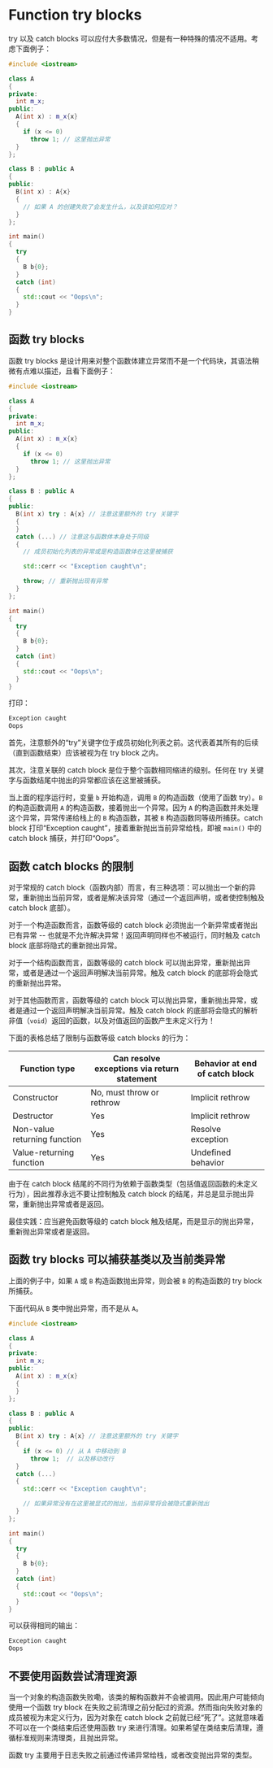 # Function try blocks

try 以及 catch blocks 可以应付大多数情况，但是有一种特殊的情况不适用。考虑下面例子：

```cpp
#include <iostream>

class A
{
private:
  int m_x;
public:
  A(int x) : m_x{x}
  {
    if (x <= 0)
      throw 1; // 这里抛出异常
  }
};

class B : public A
{
public:
  B(int x) : A{x}
  {
    // 如果 A 的创建失败了会发生什么，以及该如何应对？
  }
};

int main()
{
  try
  {
    B b{0};
  }
  catch (int)
  {
    std::cout << "Oops\n";
  }
}
```

## 函数 try blocks

函数 try blocks 是设计用来对整个函数体建立异常而不是一个代码块，其语法稍微有点难以描述，且看下面例子：

```cpp
#include <iostream>

class A
{
private:
  int m_x;
public:
  A(int x) : m_x{x}
  {
    if (x <= 0)
      throw 1; // 这里抛出异常
  }
};

class B : public A
{
public:
  B(int x) try : A{x} // 注意这里额外的 try 关键字
  {
  }
  catch (...) // 注意这与函数体本身处于同级
  {
    // 成员初始化列表的异常或是构造函数体在这里被捕获

    std::cerr << "Exception caught\n";

    throw; // 重新抛出现有异常
  }
};

int main()
{
  try
  {
    B b{0};
  }
  catch (int)
  {
    std::cout << "Oops\n";
  }
}
```

打印：

```txt
Exception caught
Oops
```

首先，注意额外的“try”关键字位于成员初始化列表之前。这代表着其所有的后续（直到函数结束）应该被视为在 try block 之内。

其次，注意关联的 catch block 是位于整个函数相同缩进的级别。任何在 try 关键字与函数结尾中抛出的异常都应该在这里被捕获。

当上面的程序运行时，变量 `b` 开始构造，调用 `B` 的构造函数（使用了函数 try）。`B` 的构造函数调用 `A` 的构造函数，接着抛出一个异常。因为 `A` 的构造函数并未处理这个异常，异常传递给栈上的 `B` 构造函数，其被 `B` 构造函数同等级所捕获。catch block 打印“Exception caught”，接着重新抛出当前异常给栈，即被 `main()` 中的 catch block 捕获，并打印“Oops”。

## 函数 catch blocks 的限制

对于常规的 catch block（函数内部）而言，有三种选项：可以抛出一个新的异常，重新抛出当前异常，或者是解决该异常（通过一个返回声明，或者使控制触及 catch block 底部）。

对于一个构造函数而言，函数等级的 catch block 必须抛出一个新异常或者抛出已有异常 -- 也就是不允许解决异常！返回声明同样也不被运行，同时触及 catch block 底部将隐式的重新抛出异常。

对于一个结构函数而言，函数等级的 catch block 可以抛出异常，重新抛出异常，或者是通过一个返回声明解决当前异常。触及 catch block 的底部将会隐式的重新抛出异常。

对于其他函数而言，函数等级的 catch block 可以抛出异常，重新抛出异常，或者是通过一个返回声明解决当前异常。触及 catch block 的底部将会隐式的解析非值（`void`）返回的函数，以及对值返回的函数产生未定义行为！

下面的表格总结了限制与函数等级 catch blocks 的行为：

| Function type                | Can resolve exceptions via return statement | Behavior at end of catch block |
| ---------------------------- | ------------------------------------------- | ------------------------------ |
| Constructor                  | No, must throw or rethrow                   | Implicit rethrow               |
| Destructor                   | Yes                                         | Implicit rethrow               |
| Non-value returning function | Yes                                         | Resolve exception              |
| Value-returning function     | Yes                                         | Undefined behavior             |

由于在 catch block 结尾的不同行为依赖于函数类型（包括值返回函数的未定义行为），因此推荐永远不要让控制触及 catch block 的结尾，并总是显示抛出异常，重新抛出异常或者是返回。

最佳实践：应当避免函数等级的 catch block 触及结尾，而是显示的抛出异常，重新抛出异常或者是返回。

## 函数 try blocks 可以捕获基类以及当前类异常

上面的例子中，如果 `A` 或 `B` 构造函数抛出异常，则会被 `B` 的构造函数的 try block 所捕获。

下面代码从 `B` 类中抛出异常，而不是从 `A`。

```cpp
#include <iostream>

class A
{
private:
  int m_x;
public:
  A(int x) : m_x{x}
  {
  }
};

class B : public A
{
public:
  B(int x) try : A{x} // 注意这里额外的 try 关键字
  {
    if (x <= 0) // 从 A 中移动到 B
      throw 1;  // 以及移动改行
  }
  catch (...)
  {
    std::cerr << "Exception caught\n";

    // 如果异常没有在这里被显式的抛出，当前异常将会被隐式重新抛出
  }
};

int main()
{
  try
  {
    B b{0};
  }
  catch (int)
  {
    std::cout << "Oops\n";
  }
}
```

可以获得相同的输出：

```txt
Exception caught
Oops
```

## 不要使用函数尝试清理资源

当一个对象的构造函数失败嘞，该类的解构函数并不会被调用。因此用户可能倾向使用一个函数 try block 在失败之前清理之前分配过的资源。然而指向失败对象的成员被视为未定义行为，因为对象在 catch block 之前就已经“死了”。这就意味着不可以在一个类结束后还使用函数 try 来进行清理。如果希望在类结束后清理，遵循标准规则来清理类，且抛出异常。

函数 try 主要用于日志失败之前通过传递异常给栈，或者改变抛出异常的类型。
